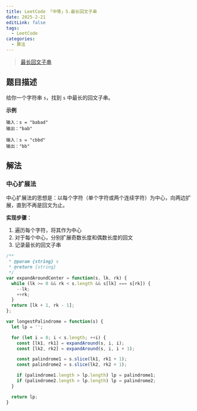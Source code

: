 ```yaml
---
title: LeetCode 「中等」5.最长回文子串
date: 2025-2-21
editLink: false
tags:
  - LeetCode
categories:
  - 算法
---
```


> [最长回文子串](https://leetcode.cn/problems/longest-palindromic-substring/description/)

## 题目描述

给你一个字符串 `s`，找到 `s` 中最长的回文子串。

**示例**

```
输入：s = "babad"
输出："bab"

输入：s = "cbbd"
输出："bb"
```

## 解法

### 中心扩展法

中心扩展法的思想是：以每个字符（单个字符或两个连续字符）为中心，向两边扩展，直到不再是回文为止。

**实现步骤**：

1. 遍历每个字符，将其作为中心
2. 对于每个中心，分别扩展奇数长度和偶数长度的回文
3. 记录最长的回文子串

```js
/**
 * @param {string} s
 * @return {string}
 */
var expandAroundCenter = function(s, lk, rk) {
  while (lk >= 0 && rk < s.length && s[lk] === s[rk]) {
    --lk;
    ++rk;
  }
  return [lk + 1, rk - 1];
};

var longestPalindrome = function(s) {
  let lp = '';

  for (let i = 0; i < s.length; ++i) {
    const [lk1, rk1] = expandAround(s, i, i);
    const [lk2, rk2] = expandAround(s, i, i + 1);

    const palindrome1 = s.slice(lk1, rk1 + 1);
    const palindrome2 = s.slice(lk2, rk2 + 1);

    if (palindrome1.length > lp.length) lp = palindrome1;
    if (palindrome2.length > lp.length) lp = palindrome2;
  }

  return lp;
}
```
